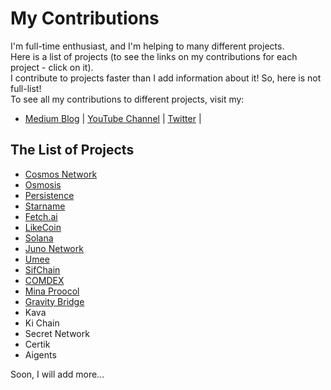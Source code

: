 # My Contributions

I'm full-time enthusiast, and I'm helping to many different projects. <br />
Here is a list of projects (to see the links on my contributions for each project - click on it). <br />
I contribute to projects faster than I add information about it! So, here is not full-list! <br />
To see all my contributions to different projects, visit my:
 - [Medium Blog](https://antropocosmist.medium.com/) | [YouTube Channel](https://www.youtube.com/c/posthuman) | [Twitter](https://twitter.com/ponimajushij) |
 
## The List of Projects
- [Cosmos Network](https://github.com/Antropocosmist/My-Contributions/blob/main/cosmos.md)
- [Osmosis](https://github.com/Antropocosmist/My-Contributions/blob/main/osmosis.md)
- [Persistence](https://github.com/Antropocosmist/My-Contributions/blob/main/persistence.md)
- [Starname](https://github.com/Antropocosmist/My-Contributions/blob/main/starname.md)
- [Fetch.ai](https://github.com/Antropocosmist/My-Contributions/blob/main/fetchAI.md)
- [LikeCoin](https://github.com/Antropocosmist/My-Contributions/blob/main/LikeCoin.md)
- [Solana](https://github.com/Antropocosmist/My-Contributions/blob/main/solana.md)
- [Juno Network](https://github.com/Antropocosmist/My-Contributions/blob/main/juno.md)
- [Umee](https://github.com/Antropocosmist/My-Contributions/blob/main/Umee.md)
- [SifChain](https://github.com/Antropocosmist/My-Contributions/blob/main/SifChain.md)
- [COMDEX](https://github.com/Antropocosmist/My-Contributions/blob/main/Comdex.md)
- [Mina Proocol](https://github.com/Antropocosmist/My-Contributions/blob/main/MinaProtocol.md)
- [Gravity Bridge](https://github.com/Antropocosmist/My-Contributions/blob/main/GravityBridge.md)
- Kava
- Ki Chain
- Secret Network
- Certik
- Aigents

Soon, I will add more...  <br />
